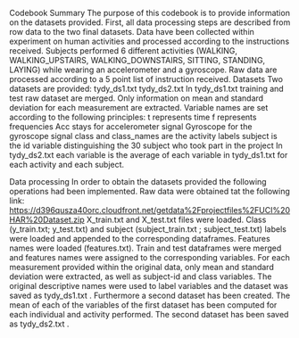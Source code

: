 Codebook
Summary
The purpose of this codebook is to provide information on the datasets provided. First, all data processing steps are described from row data to the two final datasets. Data have been collected within experiment on human activities and processed according to the instructions received. Subjects performed 6 different activities (WALKING, WALKING_UPSTAIRS, WALKING_DOWNSTAIRS, SITTING, STANDING, LAYING) while wearing an accelerometer and a gyroscope. Raw data are processed according to a 5 point list of instruction received.
Datasets
Two datasets are provided: 
tydy_ds1.txt
tydy_ds2.txt
In tydy_ds1.txt training and test raw dataset are merged. Only information on mean and standard deviation for each measurement are extracted. Variable names are set according to the following principles:
t represents time
f represents frequencies
Acc stays for accelerometer signal
Gyroscope for the gyroscope signal
 class and class_names are the activity labels
subject is the id variable distinguishing the 30 subject who took part in the project
In tydy_ds2.txt each variable is the average of each variable in tydy_ds1.txt for each activity and each subject.


Data processing
In order to obtain the datasets provided the following operations had been implemented.
Raw data were obtained tat the following link:
https://d396qusza40orc.cloudfront.net/getdata%2Fprojectfiles%2FUCI%20HAR%20Dataset.zip 
X_train.txt and X_test.txt files were loaded. Class (y_train.txt; y_test.txt) and subject (subject_train.txt ; subject_test.txt) labels were loaded and appended to the corresponding dataframes. Features names were loaded (features.txt).
Train and test dataframes were merged and features names were assigned to the corresponding variables.
For each measurement provided within the original data, only mean and standard deviation were extracted, as well as subject-id and class variables.
The original descriptive names were used to label variables and the dataset was saved as tydy_ds1.txt .
Furthermore a second dataset has been created. The mean of each of the variables of the first dataset has been computed for each individual and activity performed. The second dataset has been saved as tydy_ds2.txt . 
